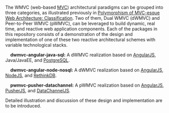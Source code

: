 The WMVC (web-based <a href="https://en.wikipedia.org/wiki/Model%E2%80%93view%E2%80%93controller">MVC</a>) architectural paradigms can be grouped into three categories, as illustrated previously in <a href="https://www.infoq.com/articles/mvc-web-architecture-polymorphism">Polymorphism of MVC-esque Web Architecture: Classification</a>.  Two of them, Dual WMVC (dWMVC) and Peer-to-Peer WMVC (pWMVC), can be leveraged to build dynamic, real time, and reactive web application components.  Each of the packages in this repository consists of a demonstration of the design and implementation of one of these two reactive architectural schemes with variable technological stacks. 

&nbsp;&nbsp;&nbsp;&nbsp;<b>dwmvc-angular-java-sql:</b>  A dWMVC realization based on <a href="https://angularjs.org/">AngularJS</a>, Java/JavaEE, and <a href="https://www.postgresql.org/">PostgreSQL</a>.


&nbsp;&nbsp;&nbsp;&nbsp;<b>dwmvc-angular-node-nosql:</b> A dWMVC realization based on <a href="https://angularjs.org/">AngularJS</a>, <a href="https://nodejs.org/">NodeJS</a>, and <a href="https://www.rethinkdb.com/">RethinkDB</a>.


&nbsp;&nbsp;&nbsp;&nbsp;<b>pwmvc-pusher-datachannel:</b> A pWMVC realization based on <a href="https://angularjs.org/">AngularJS</a>, <a href="https://github.com/pusher/pusher-js">PusherJS</a>, and <a href="https://www.webrtc-experiment.com/DataChannel/">DataChannelJS</a>.


Detailed illustration and discussion of these design and implementation are to be introduced.
